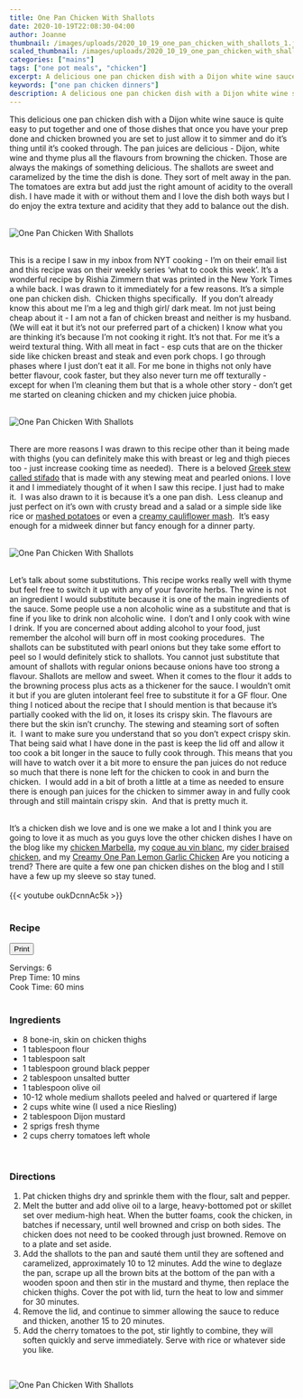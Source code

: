 ```yaml
---
title: One Pan Chicken With Shallots
date: 2020-10-19T22:08:30-04:00
author: Joanne
thumbnail: /images/uploads/2020_10_19_one_pan_chicken_with_shallots_1.jpg
scaled_thumbnail: /images/uploads/2020_10_19_one_pan_chicken_with_shallots_0.jpg
categories: ["mains"]
tags: ["one pot meals", "chicken"]
excerpt: A delicious one pan chicken dish with a Dijon white wine sauce
keywords: ["one pan chicken dinners"]
description: A delicious one pan chicken dish with a Dijon white wine sauce
---
```

<span class="blog-text">

This delicious one pan chicken dish with a Dijon white wine sauce is quite easy to put together and one of those dishes that once you have your prep done and chicken browned you are set to just allow it to simmer and do it’s thing until it’s cooked through. The pan juices are delicious - Dijon, white wine and thyme plus all the flavours from browning the chicken. Those are always the makings of something delicious. The shallots are sweet and caramelized by the time the dish is done. They sort of melt away in the pan. The tomatoes are extra but add just the right amount of acidity to the overall dish. I have made it with or without them and I love the dish both ways but I do enjoy the extra texture and acidity that they add to balance out the dish. 
</br>
</br>

![One Pan Chicken With Shallots](/images/uploads/2020_10_19_one_pan_chicken_with_shallots_2.jpg)
</br>
</br>

This is a recipe I saw in my inbox from NYT cooking - I’m on their email list and this recipe was on their weekly series ‘what to cook this week’. It’s a wonderful recipe by Rishia Zimmern that was printed in the New York Times a while back. I was drawn to it immediately for a few reasons. It’s a simple one pan chicken dish.  Chicken thighs specifically.  If you don’t already know this about me I’m a leg and thigh girl/ dark meat. Im not just being cheap about it - I am not a fan of chicken breast and neither is my husband. (We will eat it but it’s not our preferred part of a chicken) I know what you are thinking it’s because I’m not cooking it right. It’s not that. For me it’s a weird textural thing. With all meat in fact - esp cuts that are on the thicker side like chicken breast and steak and even pork chops. I go through phases where I just don’t eat it all. For me bone in thighs not only have better flavour, cook faster, but they also never turn me off texturally - except for when I’m cleaning them but that is a whole other story - don’t get me started on cleaning chicken and my chicken juice phobia.  
</br>
</br>

![One Pan Chicken With Shallots](/images/uploads/2020_10_19_one_pan_chicken_with_shallots_3.jpg)
</br>
</br>

There are more reasons I was drawn to this recipe other than it being made with thighs (you can definitely make this with breast or leg and thigh pieces too - just increase cooking time as needed).  There is a beloved [Greek stew called stifado](https://www.oliveandmango.com/stifado-homemade-greek-stew) that is made with any stewing meat and pearled onions. I love it and I immediately thought of it when I saw this recipe. I just had to make it.  I was also drawn to it is because it’s a one pan dish.  Less cleanup and just perfect on it’s own with crusty bread and a salad or a simple side like rice or [mashed potatoes](https://www.oliveandmango.com/simple-creamy-mashed-potatoes/) or even a [creamy cauliflower mash](https://www.oliveandmango.com/cider-braised-chicken-thighs-with-the-creamiest-cauliflower-mash/).  It’s easy enough for a midweek dinner but fancy enough for a dinner party. 
</br>
</br>

![One Pan Chicken With Shallots](/images/uploads/2020_10_19_one_pan_chicken_with_shallots_4.jpg)
</br>
</br>

Let’s talk about some substitutions. This recipe works really well with thyme but feel free to switch it up with any of your favorite herbs. The wine is not an ingredient I would substitute because it is one of the main ingredients of the sauce. Some people use a non alcoholic wine as a substitute and that is fine if you like to drink non alcoholic wine.  I don’t and I only cook with wine I drink. If you are concerned about adding alcohol to your food, just remember the alcohol will burn off in most cooking procedures.  The shallots can be substituted  with pearl onions but they take some effort to peel so I would definitely stick to shallots. You cannot just substitute that amount of shallots with regular onions because onions have too strong a flavour.  Shallots are mellow and sweet. When it comes to the flour it adds to the browning process plus acts as a thickener for the sauce. I wouldn’t omit it but if you are gluten intolerant feel free to substitute it for a GF flour. One thing I noticed about the recipe that I should mention is that because it’s partially cooked with the lid on, it loses its crispy skin. The flavours are there but the skin isn’t crunchy. The stewing and steaming sort of soften it.  I want to make sure you understand that so you don’t expect crispy skin. That being said what I have done in the past is keep the lid off and allow it too cook a bit longer in the sauce to fully cook through. This means that you will have to watch over it a bit more to ensure the pan juices do not reduce so much that there is none left for the chicken to cook in and burn the chicken.  I would add in a bit of broth a little at a time as needed to ensure there is enough pan juices for the chicken to simmer away in and fully cook through and still maintain crispy skin.  And that is pretty much it.  
</br>
</br>

It’s a chicken dish we love and is one we make a lot and I think you are going to love it as much as you guys love the other chicken dishes I have on the blog like my [chicken Marbella](https://www.oliveandmango.com/chicken-marbella/), my [coque au vin blanc](https://www.oliveandmango.com/quick-one-pan-coq-au-vin-blanc/), my [cider braised chicken](https://www.oliveandmango.com/cider-braised-chicken-thighs-with-the-creamiest-cauliflower-mash/), and my [Creamy One Pan Lemon Garlic Chicken](https://www.oliveandmango.com/creamy-one-pan-lemon-garlic-chicken-and-orzo-risotto/) Are you noticing a trend? There are quite a few one pan chicken dishes on the blog and I still have a few up my sleeve so stay tuned.
</br>
</br>
{{< youtube oukDcnnAc5k >}}
</br>
</br>
</span>

### Recipe
<div print_button><form>
<input type="button" value="Print" class="btn__print" onClick="window.print()">
</form></div>

<div>Servings: <span itemprop="recipeYield">6</div>
<div>Prep Time: <meta itemprop="prepTime" content="PT10M">10 mins</div>
<div>Cook Time: <meta itemprop="cookTime" content="PT60M">60 mins</div>
</br>

### Ingredients

* <span itemprop="recipeIngredient">8 bone-in, skin on chicken thighs</span>
* <span itemprop="recipeIngredient">1 tablespoon flour</span>
* <span itemprop="recipeIngredient">1 tablespoon  salt</span>
* <span itemprop="recipeIngredient">1 tablespoon ground black pepper</span>
* <span itemprop="recipeIngredient">2 tablespoon unsalted butter</span>
* <span itemprop="recipeIngredient">1 tablespoon olive oil </span>
* <span itemprop="recipeIngredient">10-12 whole medium shallots peeled and halved or quartered if large </span>
* <span itemprop="recipeIngredient">2 cups white wine (I used a nice Riesling)</span>
* <span itemprop="recipeIngredient">2 tablespoon Dijon mustard</span>
* <span itemprop="recipeIngredient">2 sprigs fresh thyme </span>
* <span itemprop="recipeIngredient">2 cups cherry tomatoes left whole </span>
</br>

### Directions 
1. Pat chicken thighs dry and sprinkle them with the flour, salt and pepper.
2. Melt the butter and add olive oil to a large, heavy-bottomed pot or skillet set over medium-high heat. When the butter foams, cook the chicken, in batches if necessary, until well browned and crisp on both sides. The chicken does not need to be cooked through just browned. Remove on to a plate and set aside.
3. Add the shallots to the pan and sauté them until they are softened and caramelized, approximately 10 to 12 minutes. Add the wine to deglaze the pan, scrape up all the brown bits at the bottom of the pan with a wooden spoon and then stir in the mustard and thyme, then replace the chicken thighs. Cover the pot with lid, turn the heat to low and simmer for 30 minutes.
4. Remove the lid, and continue to simmer allowing the sauce to reduce and thicken, another 15 to 20 minutes.
5. Add the cherry tomatoes to the pot, stir lightly to combine, they will soften quickly and serve immediately. Serve with rice or whatever side you like. 

</br>

![One Pan Chicken With Shallots](/images/uploads/2020_10_19_one_pan_chicken_with_shallots_5.jpg)